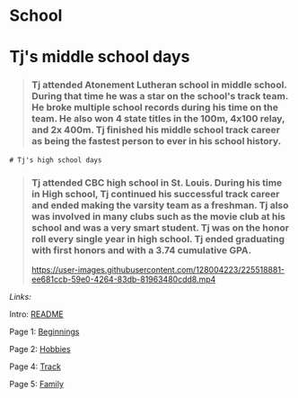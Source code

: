 # School

# Tj's  middle school days

> ### Tj attended Atonement Lutheran school in middle school. During that time he was a star on the school's track team. He broke multiple school records during his time on the team. He also won 4 state titles in the 100m, 4x100 relay, and 2x 400m. Tj finished his middle school track career as being the fastest person to ever in his school history.
```
# Tj's high school days
```
> ### Tj attended CBC high school in St. Louis. During his time in High school, Tj continued his successful track career and ended making the varsity team as a freshman. Tj also was involved in many clubs such as the movie club at his school and was a very smart student. Tj was on the honor roll every single year in high school. Tj ended graduating with first honors and with a 3.74 cumulative GPA.
> https://user-images.githubusercontent.com/128004223/225518881-ee681ccb-59e0-4264-83db-81963480cdd8.mp4

_Links:_

Intro: [README](README.md)

Page 1: [Beginnings](Beginnings.md)

Page 2: [Hobbies](Hobbies.md) 

Page 4: [Track](Track.md)

Page 5: [Family](Family.md)
